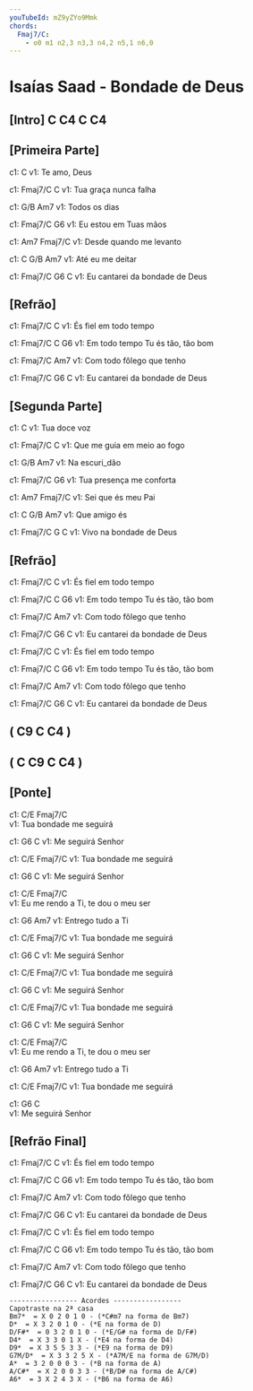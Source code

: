```yaml
---
youTubeId: mZ9yZYo9Mmk
chords:
  Fmaj7/C:
    - o0 m1 n2,3 n3,3 n4,2 n5,1 n6,0
---
```


# Isaías Saad - Bondade de Deus


## [Intro] C  C4  C  C4

## [Primeira Parte]

c1:          C
v1: Te amo, Deus

c1:       Fmaj7/C      C
v1:   Tua graça nunca falha

c1:    G/B    Am7
v1: Todos os dias

c1:       Fmaj7/C       G6
v1:   Eu estou em Tuas mãos

c1:                    Am7  Fmaj7/C
v1:   Desde quando me levanto

c1:         C     G/B  Am7
v1: Até eu me deitar

c1:          Fmaj7/C     G6      C
v1:   Eu cantarei da bondade de Deus

## [Refrão]

c1: Fmaj7/C                  C
v1:         És fiel em todo tempo

c1: Fmaj7/C                      C        G6
v1:         Em todo tempo Tu és tão, tão bom

c1: Fmaj7/C                      Am7
v1:         Com todo fôlego que tenho

c1:          Fmaj7/C     G6      C
v1:   Eu cantarei da bondade de Deus

## [Segunda Parte]

c1:           C
v1: Tua doce voz

c1:          Fmaj7/C          C
v1:   Que me guia em meio ao fogo

c1:       G/B  Am7
v1: Na escuri_dão

c1:         Fmaj7/C       G6
v1:   Tua presença me conforta

c1:                 Am7  Fmaj7/C
v1:   Sei que és meu Pai

c1:       C   G/B  Am7
v1: Que amigo és

c1:       Fmaj7/C G       C
v1:   Vivo na bondade de Deus

## [Refrão]

c1: Fmaj7/C                  C
v1:         És fiel em todo tempo

c1: Fmaj7/C                      C        G6
v1:         Em todo tempo Tu és tão, tão bom

c1: Fmaj7/C                      Am7
v1:         Com todo fôlego que tenho

c1:          Fmaj7/C     G6      C
v1:   Eu cantarei da bondade de Deus

c1: Fmaj7/C                  C
v1:         És fiel em todo tempo

c1: Fmaj7/C                      C        G6
v1:         Em todo tempo Tu és tão, tão bom

c1: Fmaj7/C                      Am7
v1:         Com todo fôlego que tenho

c1:          Fmaj7/C     G6      C
v1:   Eu cantarei da bondade de Deus

## ( C9  C  C4 )
## ( C  C9  C  C4 )

## [Ponte]

c1: C/E                 Fmaj7/C                
v1:       Tua bondade me seguirá

c1:     G6         C
v1: Me seguirá Senhor

c1: C/E                 Fmaj7/C
v1:       Tua bondade me seguirá

c1:     G6         C
v1: Me seguirá Senhor

c1:        C/E            Fmaj7/C               
v1:   Eu me rendo a Ti, te dou o meu ser

c1:     G6          Am7
v1: Entrego tudo a Ti

c1: C/E                 Fmaj7/C
v1:       Tua bondade me seguirá

c1:     G6         C
v1: Me seguirá Senhor

c1: C/E                 Fmaj7/C
v1:       Tua bondade me seguirá

c1:     G6         C
v1: Me seguirá Senhor

c1: C/E                 Fmaj7/C
v1:       Tua bondade me seguirá

c1:     G6         C
v1: Me seguirá Senhor

c1:        C/E            Fmaj7/C               
v1:   Eu me rendo a Ti, te dou o meu ser

c1:     G6          Am7
v1: Entrego tudo a Ti

c1: C/E                 Fmaj7/C
v1:       Tua bondade me seguirá

c1:     G6         C    
v1: Me seguirá Senhor

## [Refrão Final]

c1: Fmaj7/C                  C
v1:         És fiel em todo tempo

c1: Fmaj7/C                      C        G6
v1:         Em todo tempo Tu és tão, tão bom

c1: Fmaj7/C                      Am7
v1:         Com todo fôlego que tenho

c1:          Fmaj7/C     G6      C
v1:   Eu cantarei da bondade de Deus

c1: Fmaj7/C                  C
v1:         És fiel em todo tempo

c1: Fmaj7/C                      C        G6
v1:         Em todo tempo Tu és tão, tão bom

c1: Fmaj7/C                      Am7
v1:         Com todo fôlego que tenho

c1:          Fmaj7/C     G6      C
v1:   Eu cantarei da bondade de Deus


```
----------------- Acordes -----------------
Capotraste na 2ª casa
Bm7*  = X 0 2 0 1 0 - (*C#m7 na forma de Bm7)
D*  = X 3 2 0 1 0 - (*E na forma de D)
D/F#*  = 0 3 2 0 1 0 - (*E/G# na forma de D/F#)
D4*  = X 3 3 0 1 X - (*E4 na forma de D4)
D9*  = X 3 5 5 3 3 - (*E9 na forma de D9)
G7M/D*  = X 3 3 2 5 X - (*A7M/E na forma de G7M/D)
A*  = 3 2 0 0 0 3 - (*B na forma de A)
A/C#*  = X 2 0 0 3 3 - (*B/D# na forma de A/C#)
A6*  = 3 X 2 4 3 X - (*B6 na forma de A6)
```
